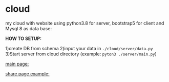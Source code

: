 # cloud
my cloud with website using python3.8 for server, bootstrap5 for client and Mysql 8 as data base:

**HOW TO SETUP:**

1)create DB from schema 
2)input your data in ```./cloud/server/data.py```
3)Start server from cloud directory (example: ```pyton3 ./server/main.py```)
 
[main page:](https://cloud.lesikr.com)

[share page example:](http://cloud.lesikr.com/share?default_path=/&id=preview)

